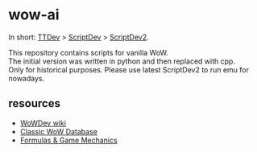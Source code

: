 # wow-ai

In short: [TTDev](README.md) > [ScriptDev](https://opensvn.csie.org) > [ScriptDev2](https://github.com/scriptdev2).

This repository contains scripts for vanilla WoW.<br/>
The initial version was written in python and then replaced with cpp.<br/>
Only for historical purposes. Please use latest ScriptDev2 to run emu for nowadays.

## resources
- [WoWDev wiki](https://wowdev.wiki)
- [Classic WoW Database](http://db.vanillagaming.org)
- [Formulas & Game Mechanics](http://wow.gamepedia.com/Category:Formulas_and_game_mechanics)
